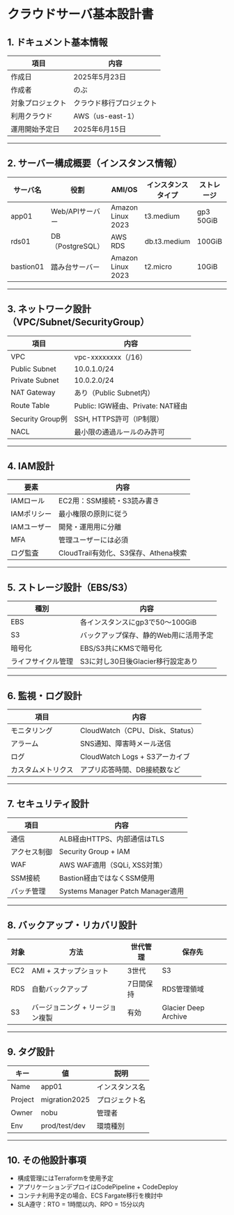 # クラウドサーバ基本設計書

## 1. ドキュメント基本情報

| 項目 | 内容 |
|------|------|
| 作成日 | 2025年5月23日 |
| 作成者 | のぶ |
| 対象プロジェクト | クラウド移行プロジェクト |
| 利用クラウド | AWS（us-east-1） |
| 運用開始予定日 | 2025年6月15日 |

---

## 2. サーバー構成概要（インスタンス情報）

| サーバ名 | 役割 | AMI/OS | インスタンスタイプ | ストレージ | 接続先 |
|----------|------|--------|---------------------|------------|--------|
| app01 | Web/APIサーバー | Amazon Linux 2023 | t3.medium | gp3 50GiB | rds01 |
| rds01 | DB（PostgreSQL） | AWS RDS | db.t3.medium | 100GiB | app01 |
| bastion01 | 踏み台サーバー | Amazon Linux 2023 | t2.micro | 10GiB | app01, rds01 |

---

## 3. ネットワーク設計（VPC/Subnet/SecurityGroup）

| 項目 | 内容 |
|------|------|
| VPC | vpc-xxxxxxxx（/16） |
| Public Subnet | 10.0.1.0/24 |
| Private Subnet | 10.0.2.0/24 |
| NAT Gateway | あり（Public Subnet内） |
| Route Table | Public: IGW経由、Private: NAT経由 |
| Security Group例 | SSH, HTTPS許可（IP制限） |
| NACL | 最小限の通過ルールのみ許可 |

---

## 4. IAM設計

| 要素 | 内容 |
|------|------|
| IAMロール | EC2用：SSM接続・S3読み書き |
| IAMポリシー | 最小権限の原則に従う |
| IAMユーザー | 開発・運用用に分離 |
| MFA | 管理ユーザーには必須 |
| ログ監査 | CloudTrail有効化、S3保存、Athena検索 |

---

## 5. ストレージ設計（EBS/S3）

| 種別 | 内容 |
|------|------|
| EBS | 各インスタンスにgp3で50〜100GiB |
| S3 | バックアップ保存、静的Web用に活用予定 |
| 暗号化 | EBS/S3共にKMSで暗号化 |
| ライフサイクル管理 | S3に対し30日後Glacier移行設定あり |

---

## 6. 監視・ログ設計

| 項目 | 内容 |
|------|------|
| モニタリング | CloudWatch（CPU、Disk、Status） |
| アラーム | SNS通知、障害時メール送信 |
| ログ | CloudWatch Logs + S3アーカイブ |
| カスタムメトリクス | アプリ応答時間、DB接続数など |

---

## 7. セキュリティ設計

| 項目 | 内容 |
|------|------|
| 通信 | ALB経由HTTPS、内部通信はTLS |
| アクセス制御 | Security Group + IAM |
| WAF | AWS WAF適用（SQLi, XSS対策） |
| SSM接続 | Bastion経由ではなくSSM使用 |
| パッチ管理 | Systems Manager Patch Manager適用 |

---

## 8. バックアップ・リカバリ設計

| 対象 | 方法 | 世代管理 | 保存先 |
|------|------|----------|--------|
| EC2 | AMI + スナップショット | 3世代 | S3 |
| RDS | 自動バックアップ | 7日間保持 | RDS管理領域 |
| S3 | バージョニング + リージョン複製 | 有効 | Glacier Deep Archive |

---

## 9. タグ設計

| キー | 値 | 説明 |
|------|----|------|
| Name | app01 | インスタンス名 |
| Project | migration2025 | プロジェクト名 |
| Owner | nobu | 管理者 |
| Env | prod/test/dev | 環境種別 |

---

## 10. その他設計事項

- 構成管理にはTerraformを使用予定
- アプリケーションデプロイはCodePipeline + CodeDeploy
- コンテナ利用予定の場合、ECS Fargate移行を検討中
- SLA遵守：RTO = 1時間以内、RPO = 15分以内

